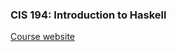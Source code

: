 ### CIS 194: Introduction to Haskell
[Course website](https://www.cis.upenn.edu/~cis1940/spring13/)
